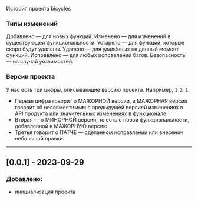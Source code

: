 История проекта bicycles

### Типы изменений
Добавлено — для новых функций.
Изменено — для изменений в существующей функциональности.
Устарело — для функций, которые скоро будут удалены.
Удалено — для удалённых на данный момент функций.
Исправлено — для любых исправлений багов.
Безопасность — на случай уязвимостей.

### Версии проекта
У нас есть три цифры, описывающие версию проекта. Например, `1.2.1`.
* Первая цифра говорит о МАЖОРНОЙ версии, а МАЖОРНАЯ версия говорит об несовместимым с предыдущей версией изменениях в API продукта или значительных изменениях в функционале.
* Вторая — о МИНОРНОЙ версии, то есть о новой функциональности, добавленной в МАЖОРНУЮ версию.
* Третья говорит о ПАТЧЕ — сделанном исправлении или внесении небольшой правки.
---

## [0.0.1] - 2023-09-29
### Добавлено:
- инициализация проекта
